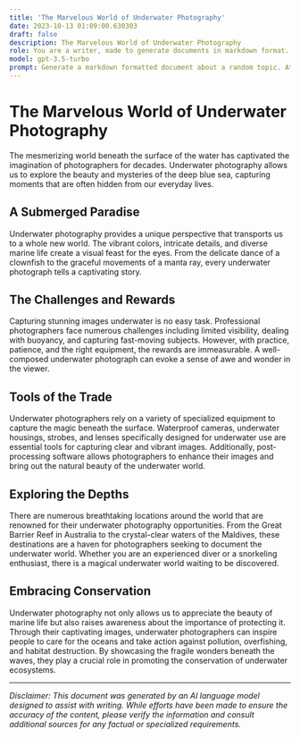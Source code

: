 ```yaml
---
title: 'The Marvelous World of Underwater Photography'
date: 2023-10-13 01:09:00.630303
draft: false
description: The Marvelous World of Underwater Photography
role: You are a writer, made to generate documents in markdown format. It is very important that all of the documents you generate are in valid markdown format.
model: gpt-3.5-turbo
prompt: Generate a markdown formatted document about a random topic. At the bottom, include a disclaimer explaining that the document was generated by you. The first line of the document should be the title. Make sure that the entire document is in proper markdown format, using a mix of various tags to make the document visually appealing.
---
```


# The Marvelous World of Underwater Photography

The mesmerizing world beneath the surface of the water has captivated the imagination of photographers for decades. Underwater photography allows us to explore the beauty and mysteries of the deep blue sea, capturing moments that are often hidden from our everyday lives.

## A Submerged Paradise

Underwater photography provides a unique perspective that transports us to a whole new world. The vibrant colors, intricate details, and diverse marine life create a visual feast for the eyes. From the delicate dance of a clownfish to the graceful movements of a manta ray, every underwater photograph tells a captivating story.

## The Challenges and Rewards

Capturing stunning images underwater is no easy task. Professional photographers face numerous challenges including limited visibility, dealing with buoyancy, and capturing fast-moving subjects. However, with practice, patience, and the right equipment, the rewards are immeasurable. A well-composed underwater photograph can evoke a sense of awe and wonder in the viewer.

## Tools of the Trade

Underwater photographers rely on a variety of specialized equipment to capture the magic beneath the surface. Waterproof cameras, underwater housings, strobes, and lenses specifically designed for underwater use are essential tools for capturing clear and vibrant images. Additionally, post-processing software allows photographers to enhance their images and bring out the natural beauty of the underwater world.

## Exploring the Depths

There are numerous breathtaking locations around the world that are renowned for their underwater photography opportunities. From the Great Barrier Reef in Australia to the crystal-clear waters of the Maldives, these destinations are a haven for photographers seeking to document the underwater world. Whether you are an experienced diver or a snorkeling enthusiast, there is a magical underwater world waiting to be discovered.

## Embracing Conservation

Underwater photography not only allows us to appreciate the beauty of marine life but also raises awareness about the importance of protecting it. Through their captivating images, underwater photographers can inspire people to care for the oceans and take action against pollution, overfishing, and habitat destruction. By showcasing the fragile wonders beneath the waves, they play a crucial role in promoting the conservation of underwater ecosystems.

---

*Disclaimer: This document was generated by an AI language model designed to assist with writing. While efforts have been made to ensure the accuracy of the content, please verify the information and consult additional sources for any factual or specialized requirements.*